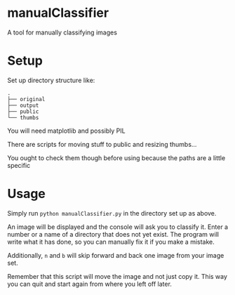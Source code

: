 # manualClassifier
A tool for manually classifying images

# Setup

Set up directory structure like:

```
.
├── original
├── output
├── public
└── thumbs
```

You will need matplotlib and possibly PIL

There are scripts for moving stuff to public and resizing thumbs...

You ought to check them though before using because the paths are a little specific

# Usage
Simply run `python manualClassifier.py` in the directory set up as above.

An image will be displayed and the console will ask you to classify it. Enter a number or a name of a directory that does not yet exist. The program will write what it has done, so you can manually fix it if you make a mistake.

Additionally, `n` and `b` will skip forward and back one image from your image set.

Remember that this script will move the image and not just copy it. This way you can quit and start again from where you left off later.
